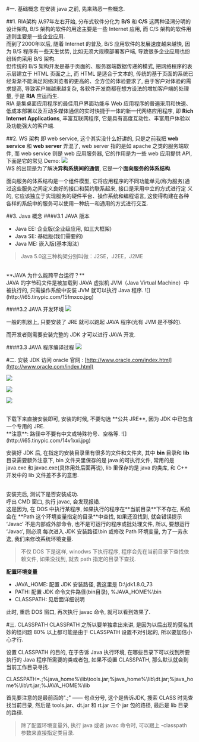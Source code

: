 #一. 基础概念
在安装 java 之前, 先来熟悉一些概念.

##1. RIA架构
从97年左右开始, 分布式软件分化为 **B/S** 和 **C/S** 这两种泾渭分明的设计架构, B/S 架构的软件的用途主要是一些 Internet 应用, 而 C/S 架构的软件用途则主要是一些企业应用.<br>
而到了2000年以后, 随着 Internet 的普及, B/S 应用软件的发展速度越来越快, 因为 B/S 程序有一些天生优势, 比如无须大规模部署客户端, 导致很多企业应用也纷纷转向采用 B/S 架构.<br>
但传统的 B/S 架构开发是基于页面的、服务器端数据传递的模式, 把网络程序的表示层建立于 HTML 页面之上, 而 HTML 是适合于文本的, 传统的基于页面的系统已经渐渐不能满足网络浏览者的更高的、全方位的体验要求了, 由于客户对体验的需求提高, 导致客户端越来越复杂, 各软件开发商都在想方设法的增加客户端的处理量, 于是 **RIA** 应运而生.<br>
RIA 是集桌面应用程序的最佳用户界面功能与 Web 应用程序的普遍采用和快速、低成本部署以及互动多媒体通信的实时快捷于一体的新一代网络应用程序, 即 **Rich Internet Applications**, 丰富互联网程序, 它是具有高度互动性、丰富用户体验以及功能强大的客户端.

##2. WS 架构
即 web service, 这个其实没什么好讲的, 只是之前我把 **web service** 和 **web server** 弄混了, web server 指的是如 apache 之类的服务端软件, 而 web service 则是 web 应用服务器, 它的作用是为一些 web 应用提供 API, 下面是它的常见 Demo:
![](http://i64.tinypic.com/npf2vp.jpg)<br>
WS 的出现是为了解决**异构系统间的通信**, 它是一个**面向服务的体系结构**.


面向服务的体系结构是一个组件模型, 它将应用程序的不同功能单元(称为服务)通过这些服务之间定义良好的接口和契约联系起来, 接口是采用中立的方式进行定 义的, 它应该独立于实现服务的硬件平台、操作系统和编程语言, 这使得构建在各种各样的系统中的服务可以使用一种统一和通用的方式进行交互.


##3. Java 概念
####3.1 JAVA 版本

- Java EE: 企业版(企业级应用, 如三大框架)
- Java SE: 基础版(我们需要的)
- Java ME: 嵌入版(基本淘汰)

>Java 5.0这三种构架分别叫做：J2SE，J2EE，J2ME

<br>
**JAVA 为什么能跨平台运行？**<br>
JAVA 的字节码文件是被加载到 JAVA 虚拟机 JVM（Java Virtual Machine）中被执行的, 只需操作系统中安装 JVM 就可以执行 Java 程序.
![](http://i65.tinypic.com/15fmxco.jpg)
<br>

####3.2 JAVA 开发环境
![](http://i63.tinypic.com/2qm0kdw.jpg)
<br>

一般的机器上, 只要安装了 JRE 就可以跑起 JAVA 程序(光有 JVM 是不够的).

而开发者则需要安装完整的 JDK 才可以进行 JAVA 开发.

####3.3 JAVA 程序编译过程
![](http://i59.tinypic.com/205wbgk.jpg)

#二. 安装 JDK
访问 oracle 官网 : [http://www.oracle.com/index.html](http://www.oracle.com/index.html)

![](http://i65.tinypic.com/11ryjc5.jpg)

![](http://i64.tinypic.com/504f34.jpg)

![](http://i64.tinypic.com/2vcth8j.jpg)


<br>
下载下来直接安装即可, 安装的时候, 不要勾选 **公共 JRE**, 因为 JDK 中已包含一个专用的 JRE.<br>**注意**: 路径中不要有中文或特殊符号、空格等.
![](http://i65.tinypic.com/14v1xxi.jpg)
<br>

安装好 JDK 后, 在指定的安装目录里有很多的文件和文件夹, 其中 **bin** 目录和 **lib** 目录需要额外注意下, bin 文件夹里保存的是 java 的可执行文件, 常用的是 java.exe 和 javac.exe(具体用处后面再说), lib 里保存的是 java 的类库, 和 C++ 开发中的 lib 文件差不多的意思.

<br>
安装完后, 测试下是否安装成功.<br>
呼出 CMD 窗口, 执行 javac, 会发现报错.<br>
这是因为, 在 DOS 中执行某程序, 如果执行的程序在**当前目录**下不存在, 系统会在 **Path 这个环境变量指定的目录**中查找, 如果还没找到, 就会错误提示 ‘Javac’ 不是内部或外部命令, 也不是可运行的程序或批处理文件, 所以, 要想运行 ‘Javac’, 则必须 每次进入 JDK 安装路径\bin 或修改 Path 环境变量, 为了一劳永逸,  我们来修改系统环境变量.

> 不仅 DOS 下是这样, winodws 下执行程序, 程序会先在当前目录下查找依赖文件, 如果没找到, 就去 path 指定的目录下查找.


**配置环境变量**

- JAVA_HOME: 配置 JDK 安装路径, 我这里是 D:\jdk1.8.0_73
- PATH: 配置 JDK 命令文件路径(bin目录), %JAVA_HOME%\bin
- CLASSPATH: 见后面详细说明

此时, 重启 DOS 窗口, 再次执行 javac 命令, 就可以看到效果了.

#三. CLASSPATH
CLASSPATH 之所以要单独拿出来讲, 是因为以后出现的莫名其妙的怪问题 80% 以上都可能是由于 CLASSPATH 设置不对引起的, 所以要加倍小心才行.


设置 CLASSPATH 的目的, 在于告诉 Java 执行环境, 在哪些目录下可以找到所要执行的 Java 程序所需要的类或者包, 如果不设置 CLASSPATH, 那么默认就会到当前工作目录寻找.


CLASSPATH=.;%java_home%\lib\tools.jar;%java_home%\lib\dt.jar;%java_home%\lib\rt.jar;%JAVA_HOME%\lib


首先要注意的是最前面的".;" —— 句点分号, 这个是告诉JDK, 搜索 CLASS 时先查找当前目录, 然后是 tools.jar、dt.jar 和 rt.jar 三个 jar 包的路径, 最后是 lib 目录的路径.


> 除了配置环境变量外,  执行 java 或者 javac 命令时, 可以跟上 -classpath 参数来直接指定类目录.
